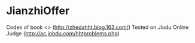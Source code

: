 JianzhiOffer
============

Codes of book <<Jianzhi Offer>> (http://zhedahht.blog.163.com/)
Tested on Jiudu Online Judge (http://ac.jobdu.com/hhtproblems.php)
